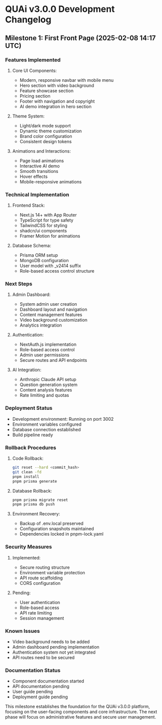 # QUAi v3.0.0 Development Changelog

## Milestone 1: First Front Page (2025-02-08 14:17 UTC)

### Features Implemented
1. Core UI Components:
   - Modern, responsive navbar with mobile menu
   - Hero section with video background
   - Feature showcase section
   - Pricing section
   - Footer with navigation and copyright
   - AI demo integration in hero section

2. Theme System:
   - Light/dark mode support
   - Dynamic theme customization
   - Brand color configuration
   - Consistent design tokens

3. Animations and Interactions:
   - Page load animations
   - Interactive AI demo
   - Smooth transitions
   - Hover effects
   - Mobile-responsive animations

### Technical Implementation
1. Frontend Stack:
   - Next.js 14+ with App Router
   - TypeScript for type safety
   - TailwindCSS for styling
   - shadcn/ui components
   - Framer Motion for animations

2. Database Schema:
   - Prisma ORM setup
   - MongoDB configuration
   - User model with _v2414 suffix
   - Role-based access control structure

### Next Steps
1. Admin Dashboard:
   - System admin user creation
   - Dashboard layout and navigation
   - Content management features
   - Video background customization
   - Analytics integration

2. Authentication:
   - NextAuth.js implementation
   - Role-based access control
   - Admin user permissions
   - Secure routes and API endpoints

3. AI Integration:
   - Anthropic Claude API setup
   - Question generation system
   - Content analysis features
   - Rate limiting and quotas

### Deployment Status
- Development environment: Running on port 3002
- Environment variables configured
- Database connection established
- Build pipeline ready

### Rollback Procedures
1. Code Rollback:
   ```bash
   git reset --hard <commit_hash>
   git clean -fd
   pnpm install
   pnpm prisma generate
   ```

2. Database Rollback:
   ```bash
   pnpm prisma migrate reset
   pnpm prisma db push
   ```

3. Environment Recovery:
   - Backup of .env.local preserved
   - Configuration snapshots maintained
   - Dependencies locked in pnpm-lock.yaml

### Security Measures
1. Implemented:
   - Secure routing structure
   - Environment variable protection
   - API route scaffolding
   - CORS configuration

2. Pending:
   - User authentication
   - Role-based access
   - API rate limiting
   - Session management

### Known Issues
- Video background needs to be added
- Admin dashboard pending implementation
- Authentication system not yet integrated
- API routes need to be secured

### Documentation Status
- Component documentation started
- API documentation pending
- User guide pending
- Deployment guide pending

This milestone establishes the foundation for the QUAi v3.0.0 platform, focusing on the user-facing components and core infrastructure. The next phase will focus on administrative features and secure user management.
